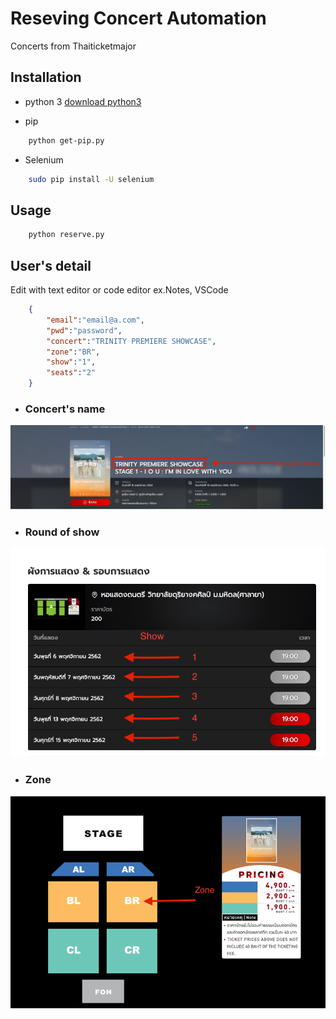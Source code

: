 # Reseving Concert Automation
Concerts from Thaiticketmajor


## Installation
* python 3
    [download python3](https://www.python.org/downloads/) 

* pip
```bash
    python get-pip.py
```
    
* Selenium
```bash
    sudo pip install -U selenium
```

## Usage
```bash
    python reserve.py
```
    

## User's detail
Edit with text editor or code editor ex.Notes, VSCode
```json
    {
        "email":"email@a.com",
        "pwd":"password",
        "concert":"TRINITY PREMIERE SHOWCASE",
        "zone":"BR",
        "show":"1",
        "seats":"2"
    }
``` 

* ### Concert's name
![name](/img/name.png)


* ### Round of show
![show](/img/show.png)


* ### Zone 
![zone](/img/zone.png)
